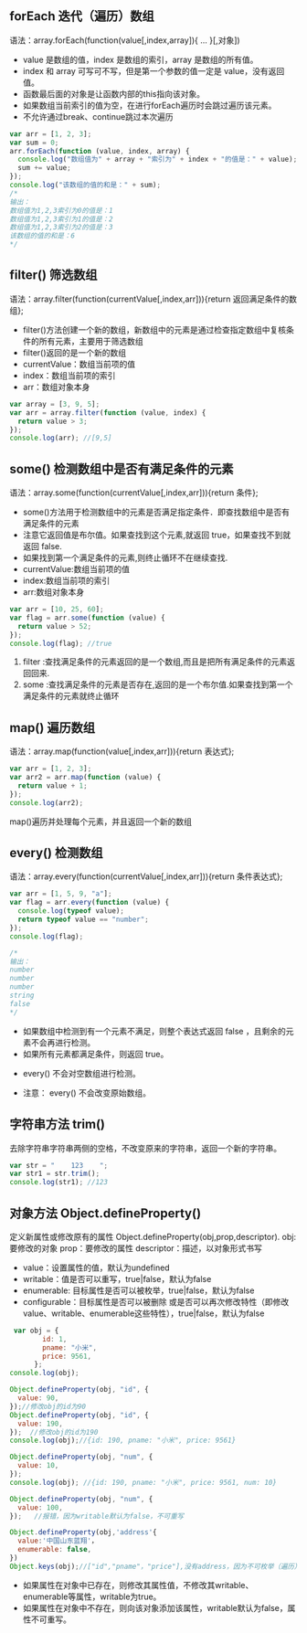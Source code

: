 ## forEach 迭代（遍历）数组

语法：array.forEach(function(value[,index,array]){
...
}[,对象])
+ value 是数组的值，index 是数组的索引，array 是数组的所有值。
+ index 和 array 可写可不写，但是第一个参数的值一定是 value，没有返回值。
+ 函数最后面的对象是让函数内部的this指向该对象。
+ 如果数组当前索引的值为空，在进行forEach遍历时会跳过遍历该元素。
+ 不允许通过break、continue跳过本次遍历
```javascript
var arr = [1, 2, 3];
var sum = 0;
arr.forEach(function (value, index, array) {
  console.log("数组值为" + array + "索引为" + index + "的值是：" + value);
  sum += value;
});
console.log("该数组的值的和是：" + sum);
/*
输出：
数组值为1,2,3索引为0的值是：1
数组值为1,2,3索引为1的值是：2
数组值为1,2,3索引为2的值是：3
该数组的值的和是：6
*/
```

## filter() 筛选数组

语法：array.filter(function(currentValue[,index,arr])){return 返回满足条件的数组};

- filter()方法创建一个新的数组，新数组中的元素是通过检查指定数组中复核条件的所有元素，主要用于筛选数组
- filter()返回的是一个新的数组
- currentValue：数组当前项的值
- index：数组当前项的索引
- arr：数组对象本身

```javascript
var array = [3, 9, 5];
var arr = array.filter(function (value, index) {
  return value > 3;
});
console.log(arr); //[9,5]
```

## some() 检测数组中是否有满足条件的元素

语法：array.some(function(currentValue[,index,arr])){return 条件};

- some()方法用于检测数组中的元素是否满足指定条件．即查找数组中是否有满足条件的元素
- 注意它返回值是布尔值。如果查找到这个元素,就返回 true，如果查找不到就返回 false.
- 如果找到第一个满足条件的元素,则终止循环不在继续查找.
- currentValue:数组当前项的值
- index:数组当前项的索引
- arr:数组对象本身

```javascript
var arr = [10, 25, 60];
var flag = arr.some(function (value) {
  return value > 52;
});
console.log(flag); //true
```

1. filter :查找满足条件的元素返回的是一个数组,而且是把所有满足条件的元素返回回来.
2. some :查找满足条件的元素是否存在,返回的是一个布尔值.如果查找到第一个满足条件的元素就终止循环

## map() 遍历数组

语法：array.map(function(value[,index,arr])){return 表达式};



```javascript
var arr = [1, 2, 3];
var arr2 = arr.map(function (value) {
  return value + 1;
});
console.log(arr2);
```

map()遍历并处理每个元素，并且返回一个新的数组

## every() 检测数组

语法：array.every(function(currentValue[,index,arr])){return 条件表达式};

```javascript
var arr = [1, 5, 9, "a"];
var flag = arr.every(function (value) {
  console.log(typeof value);
  return typeof value == "number";
});
console.log(flag);

/*
输出：
number
number
number
string
false
*/
```

- 如果数组中检测到有一个元素不满足，则整个表达式返回 false ，且剩余的元素不会再进行检测。
- 如果所有元素都满足条件，则返回 true。

* every() 不会对空数组进行检测。

* 注意： every() 不会改变原始数组。

## 字符串方法 trim()

去除字符串字符串两侧的空格，不改变原来的字符串，返回一个新的字符串。

```javascript
var str = "    123    ";
var str1 = str.trim();
console.log(str1); //123
```

## 对象方法 Object.defineProperty()

定义新属性或修改原有的属性
Object.defineProperty(obj,prop,descriptor).
obj: 要修改的对象
prop：要修改的属性
descriptor：描述，以对象形式书写
+ value：设置属性的值，默认为undefined
+ writable：值是否可以重写，true|false，默认为false
+ enumerable: 目标属性是否可以被枚举，true|false，默认为false
+ configurable：目标属性是否可以被删除 或是否可以再次修改特性（即修改value、writable、enumerable这些特性），true|false，默认为false

```javascript
 var obj = {
        id: 1,
        pname: "小米",
        price: 9561,
      };
console.log(obj);

Object.defineProperty(obj, "id", {
  value: 90,
});//修改obj的id为90
Object.defineProperty(obj, "id", {
  value: 190,
});  //修改obj的id为190
console.log(obj);//{id: 190, pname: "小米", price: 9561}

Object.defineProperty(obj, "num", {
  value: 10,
}); 
console.log(obj); //{id: 190, pname: "小米", price: 9561, num: 10}

Object.defineProperty(obj, "num", {
  value: 100,
});   //报错，因为writable默认为false，不可重写

Object.defineProperty(obj,'address'{
  value:'中国山东蓝翔'，
  enumerable: false,
})
Object.keys(obj);//["id","pname"，"price"],没有address，因为不可枚举（遍历）出来，而num是因为默认的enumerable就是false
```
+ 如果属性在对象中已存在，则修改其属性值，不修改其writable、enumerable等属性，writable为true。
+ 如果属性在对象中不存在，则向该对象添加该属性，writable默认为false，属性不可重写。

